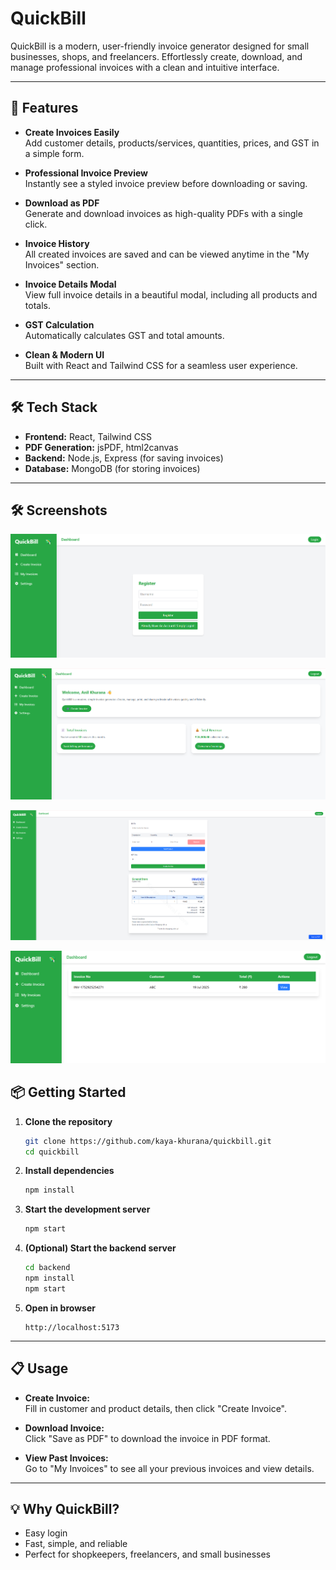# QuickBill

QuickBill is a modern, user-friendly invoice generator designed for small businesses, shops, and freelancers. Effortlessly create, download, and manage professional invoices with a clean and intuitive interface.

---

## 🚀 Features

- **Create Invoices Easily**  
  Add customer details, products/services, quantities, prices, and GST in a simple form.

- **Professional Invoice Preview**  
  Instantly see a styled invoice preview before downloading or saving.

- **Download as PDF**  
  Generate and download invoices as high-quality PDFs with a single click.

- **Invoice History**  
  All created invoices are saved and can be viewed anytime in the "My Invoices" section.

- **Invoice Details Modal**  
  View full invoice details in a beautiful modal, including all products and totals.

- **GST Calculation**  
  Automatically calculates GST and total amounts.

- **Clean & Modern UI**  
  Built with React and Tailwind CSS for a seamless user experience.

---

## 🛠️ Tech Stack

- **Frontend:** React, Tailwind CSS
- **PDF Generation:** jsPDF, html2canvas
- **Backend:** Node.js, Express (for saving invoices)
- **Database:** MongoDB (for storing invoices)

---

## 🛠️ Screenshots

![alt text](<Screenshot 2025-07-19 170242.png>)

![alt text](<Screenshot 2025-07-19 165430.png>)

![alt text](<Screenshot 2025-07-19 170742.png>)

![alt text](<Screenshot 2025-07-19 171209.png>)

## 📦 Getting Started

1. **Clone the repository**

   ```bash
   git clone https://github.com/kaya-khurana/quickbill.git
   cd quickbill
   ```

2. **Install dependencies**

   ```bash
   npm install
   ```

3. **Start the development server**

   ```bash
   npm start
   ```

4. **(Optional) Start the backend server**

   ```bash
   cd backend
   npm install
   npm start
   ```

5. **Open in browser**
   ```
   http://localhost:5173
   ```

---

## 📋 Usage

- **Create Invoice:**  
  Fill in customer and product details, then click "Create Invoice".

- **Download Invoice:**  
  Click "Save as PDF" to download the invoice in PDF format.

- **View Past Invoices:**  
  Go to "My Invoices" to see all your previous invoices and view details.

---

## 💡 Why QuickBill?

- Easy login
- Fast, simple, and reliable
- Perfect for shopkeepers, freelancers, and small businesses
